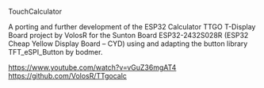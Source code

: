TouchCalculator

A porting and further development of the ESP32 Calculator TTGO T-Display Board project by VolosR for the Sunton Board ESP32-2432S028R (ESP32 Cheap Yellow Display Board – CYD) using and adapting the button library TFT_eSPI_Button by bodmer.

https://www.youtube.com/watch?v=vGuZ36mgAT4                                                                                                                                                             
https://github.com/VolosR/TTgocalc
